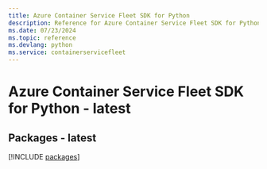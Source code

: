 ```yaml
---
title: Azure Container Service Fleet SDK for Python
description: Reference for Azure Container Service Fleet SDK for Python
ms.date: 07/23/2024
ms.topic: reference
ms.devlang: python
ms.service: containerservicefleet
---
```

# Azure Container Service Fleet SDK for Python - latest
## Packages - latest
[!INCLUDE [packages](container-service-fleet-index.md)]